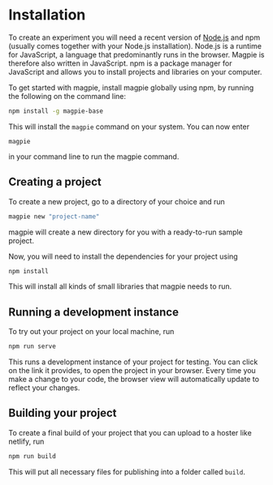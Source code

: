 # Installation
To create an experiment you will need a recent version of [Node.js](https://nodejs.org) and npm (usually comes together with your Node.js installation).
Node.js is a runtime for JavaScript, a language that predominantly runs in the browser. Magpie is therefore also written in JavaScript. npm is a package manager for JavaScript and allows you to install projects and libraries on your computer.

To get started with magpie, install magpie globally using npm, by running the following on the command line:

```bash
npm install -g magpie-base
```

This will install the `magpie` command on your system. You can now enter

```
magpie
```

in your command line to run the magpie command.

## Creating a project
To create a new project, go to a directory of your choice and run

```bash
magpie new "project-name"
```

magpie will create a new directory for you with a ready-to-run sample project.

Now, you will need to install the dependencies for your project using

```bash
npm install
```

This will install all kinds of small libraries that magpie needs to run.

## Running a development instance
To try out your project on your local machine, run

```bash
npm run serve
```

This runs a development instance of your project for testing.
You can click on the link it provides, to open the project in your browser.
Every time you make a change to your code, the browser view will automatically update to reflect your changes.


## Building your project
To create a final build of your project that you can upload to a hoster like netlify, run

```bash
npm run build
```

This will put all necessary files for publishing into a folder called `build`.
